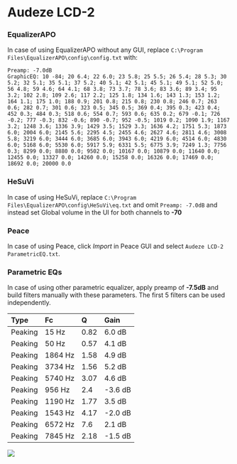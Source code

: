# Audeze LCD-2

### EqualizerAPO
In case of using EqualizerAPO without any GUI, replace `C:\Program Files\EqualizerAPO\config\config.txt`
with:
```
Preamp: -7.0dB
GraphicEQ: 10 -84; 20 6.4; 22 6.0; 23 5.8; 25 5.5; 26 5.4; 28 5.3; 30 5.2; 32 5.1; 35 5.1; 37 5.2; 40 5.1; 42 5.1; 45 5.1; 49 5.1; 52 5.0; 56 4.8; 59 4.6; 64 4.1; 68 3.8; 73 3.7; 78 3.6; 83 3.6; 89 3.4; 95 3.2; 102 2.8; 109 2.6; 117 2.2; 125 1.8; 134 1.6; 143 1.3; 153 1.2; 164 1.1; 175 1.0; 188 0.9; 201 0.8; 215 0.8; 230 0.8; 246 0.7; 263 0.6; 282 0.7; 301 0.6; 323 0.5; 345 0.5; 369 0.4; 395 0.3; 423 0.4; 452 0.3; 484 0.3; 518 0.6; 554 0.7; 593 0.6; 635 0.2; 679 -0.1; 726 -0.2; 777 -0.3; 832 -0.6; 890 -0.7; 952 -0.5; 1019 0.2; 1090 1.9; 1167 3.2; 1248 3.6; 1336 3.9; 1429 3.5; 1529 3.3; 1636 4.2; 1751 5.3; 1873 6.0; 2004 6.0; 2145 5.6; 2295 4.5; 2455 4.6; 2627 4.6; 2811 4.6; 3008 5.8; 3219 6.0; 3444 6.0; 3685 6.0; 3943 6.0; 4219 6.0; 4514 6.0; 4830 6.0; 5168 6.0; 5530 6.0; 5917 5.9; 6331 5.5; 6775 3.9; 7249 1.3; 7756 0.3; 8299 0.0; 8880 0.0; 9502 0.0; 10167 0.0; 10879 0.0; 11640 0.0; 12455 0.0; 13327 0.0; 14260 0.0; 15258 0.0; 16326 0.0; 17469 0.0; 18692 0.0; 20000 0.0
```

### HeSuVi
In case of using HeSuVi, replace `C:\Program Files\EqualizerAPO\config\HeSuVi\eq.txt` and omit `Preamp:
-7.0dB` and instead set Global volume in the UI for both channels to **-70**

### Peace
In case of using Peace, click *Import* in Peace GUI and select `Audeze LCD-2 ParametricEQ.txt`.

### Parametric EQs
In case of using other parametric equalizer, apply preamp of **-7.5dB** and build filters manually with
these parameters. The first 5 filters can be used independently.

| Type    | Fc      |    Q | Gain    |
|:--------|:--------|:-----|:--------|
| Peaking | 15 Hz   | 0.82 | 6.0 dB  |
| Peaking | 50 Hz   | 0.57 | 4.1 dB  |
| Peaking | 1864 Hz | 1.58 | 4.9 dB  |
| Peaking | 3734 Hz | 1.56 | 5.2 dB  |
| Peaking | 5740 Hz | 3.07 | 4.6 dB  |
| Peaking | 956 Hz  | 2.4  | -3.6 dB |
| Peaking | 1190 Hz | 1.77 | 3.5 dB  |
| Peaking | 1543 Hz | 4.17 | -2.0 dB |
| Peaking | 6572 Hz | 7.6  | 2.1 dB  |
| Peaking | 7845 Hz | 2.18 | -1.5 dB |

![](https://raw.githubusercontent.com/jaakkopasanen/AutoEq/master/results/innerfidelity/sbaf-serious/Audeze%20LCD-2/Audeze%20LCD-2.png)